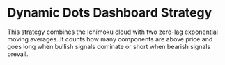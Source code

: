 # Dynamic Dots Dashboard Strategy

This strategy combines the Ichimoku cloud with two zero-lag exponential moving averages. It counts how many components are above price and goes long when bullish signals dominate or short when bearish signals prevail.
